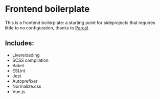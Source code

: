 # Frontend boilerplate

This is a frontend boilerplate: a starting point for sideprojects that requires little to no configuration, thanks to [Parcel](https://parceljs.org/)</a>.

## Includes:
- Livereloading
- SCSS compilation
- Babel
- ESLint
- Jest
- Autoprefixer
- Normalize.css
- Vue.js
